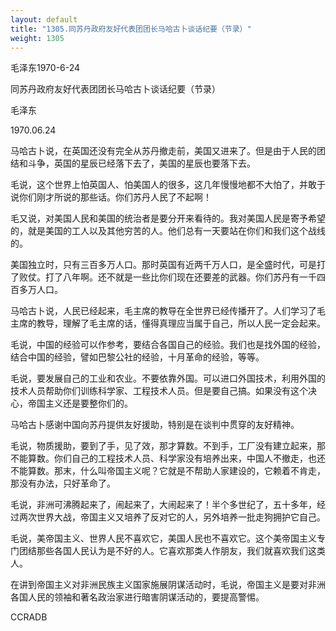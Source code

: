 ```yaml
---
layout: default
title: "1305.同苏丹政府友好代表团团长马哈古卜谈话纪要（节录）"
weight: 1305
---
```


毛泽东1970-6-24

同苏丹政府友好代表团团长马哈古卜谈话纪要（节录）

毛泽东

1970.06.24

马哈古卜说，在英国还没有完全从苏丹撤走前，美国又进来了。但是由于人民的团结和斗争，英国的星辰已经落下去了，美国的星辰也要落下去。

毛说，这个世界上怕英国人、怕美国人的很多，这几年慢慢地都不大怕了，并敢于说你们刚才所说的那些话。你们苏丹人民了不起啊！

毛又说，对美国人民和美国的统治者是要分开来看待的。我对美国人民是寄予希望的，就是美国的工人以及其他穷苦的人。他们总有一天要站在你们和我们这个战线的。

美国独立时，只有三百多万人口。那时英国有近两千万人口，是全盛时代，可是打了败仗。打了八年啊。还不就是一些比你们现在还要差的武器。你们苏丹有一千四百多万人口。

马哈古卜说，人民已经起来，毛主席的教导在全世界已经传播开了。人们学习了毛主席的教导，理解了毛主席的话，懂得真理应当属于自己，所以人民一定会起来。

毛说，中国的经验可以作参考，要结合各国自己的经验。我们也是找外国的经验，结合中国的经验，譬如巴黎公社的经验，十月革命的经验，等等。

毛说，要发展自己的工业和农业。不要依靠外国。可以进口外国技术，利用外国的技术人员帮助你们训练科学家、工程技术人员。但是要自己搞。如果没有这个决心，帝国主义还是要整你们的。

马哈古卜感谢中国向苏丹提供友好援助，特别是在谈判中贯穿的友好精神。

毛说，物质援助，要到了手，见了效，那才算数。不到手，工厂没有建立起来，那不能算数。你们自己的工程技术人员、科学家没有培养出来，中国人不撤走，也还不能算数。那末，什么叫帝国主义呢？它就是不帮助人家建设的，它赖着不肯走，那没有办法，只好革命了。

毛说，非洲可沸腾起来了，闹起来了，大闹起来了！半个多世纪了，五十多年，经过两次世界大战，帝国主义又培养了反对它的人，另外培养一批走狗拥护它自己。

毛说，美帝国主义、世界人民不喜欢它，美国人民也不喜欢它。这个美帝国主义专门团结那些各国人民认为是不好的人。它喜欢那类人作朋友，我们就喜欢我们这类人。

在讲到帝国主义对非洲民族主义国家施展阴谋活动时，毛说，帝国主义是要对非洲各国人民的领袖和著名政治家进行暗害阴谋活动的，要提高警惕。

CCRADB

